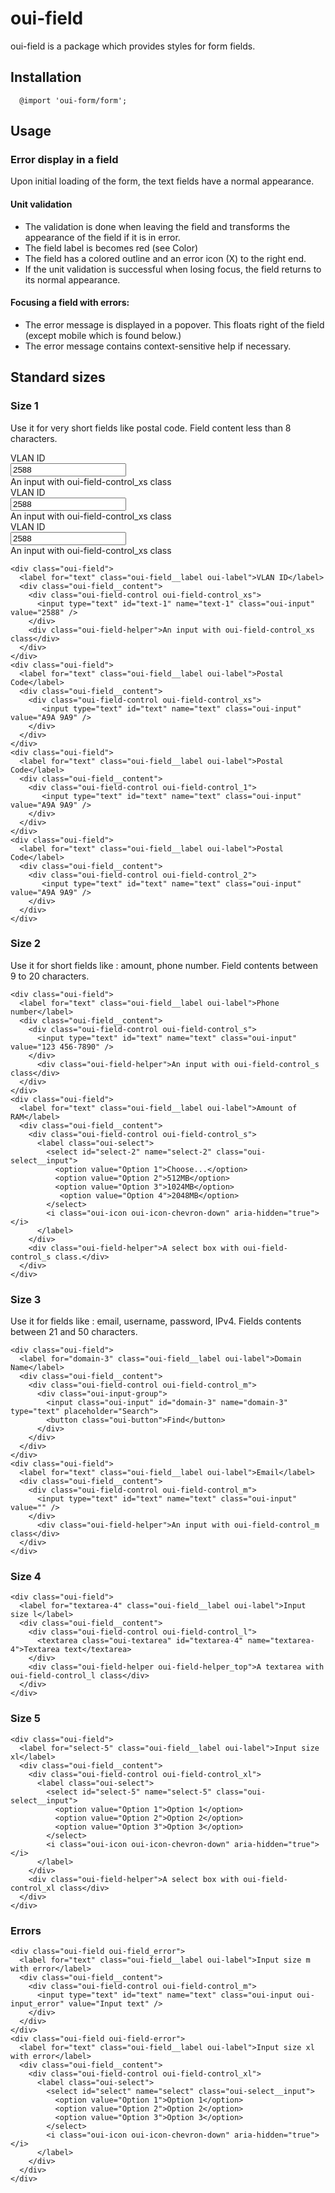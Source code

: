 # oui-field

<component-status cx-design="partial" ux="beta"></component-status>

oui-field is a package which provides styles for form fields.

## Installation

```less
  @import 'oui-form/form';
```

## Usage
### Error display in a field
Upon initial loading of the form, the text fields have a normal appearance.
#### Unit validation

* The validation is done when leaving the field and transforms the appearance of the field if it is in error.
* The field label is becomes red (see Color)
* The field has a colored outline and an error icon (X) to the right end.  
* If the unit validation is successful when losing focus, the field returns to its normal appearance.

#### Focusing a field with errors:

* The error message is displayed in a popover. This floats right of the field (except mobile which is found below.)
* The error message contains context-sensitive help if necessary.

## Standard sizes
### Size 1
Use it for very short fields like postal code. Field content less than 8 characters.

<div class="oui-field">
  <label for="text" class="oui-field__label oui-label">VLAN ID</label>
  <div class="oui-field__control oui-field-control_xs">
    <input type="text" id="text-1" name="text-1" class="oui-input" value="2588" />
  </div>
  <div class="oui-field__helper">An input with oui-field-control_xs class</div>
</div>

<div class="oui-field">
  <label for="text" class="oui-field__label oui-label">VLAN ID</label>
  <div class="oui-field__control oui-field-control_xs">
    <input type="text" id="text-1" name="text-1" class="oui-input" value="2588" />
  </div>
  <div class="oui-field__helper">An input with oui-field-control_xs class</div>
</div>

<div class="oui-field">
  <label for="text" class="oui-field__label oui-label">VLAN ID</label>
  <div class="oui-field__content">
    <div class="oui-field-control oui-field-control_xs">
      <input type="text" id="text-1" name="text-1" class="oui-input" value="2588" />
    </div>
    <div class="oui-field-helper">An input with oui-field-control_xs class</div>
  </div>
</div>


```html:preview
<div class="oui-field">
  <label for="text" class="oui-field__label oui-label">VLAN ID</label>
  <div class="oui-field__content">
    <div class="oui-field-control oui-field-control_xs">
      <input type="text" id="text-1" name="text-1" class="oui-input" value="2588" />
    </div>
    <div class="oui-field-helper">An input with oui-field-control_xs class</div>
  </div>
</div>
<div class="oui-field"> 
  <label for="text" class="oui-field__label oui-label">Postal Code</label>
  <div class="oui-field__content">
    <div class="oui-field-control oui-field-control_xs">
       <input type="text" id="text" name="text" class="oui-input" value="A9A 9A9" />
    </div>
  </div>
</div>
<div class="oui-field"> 
  <label for="text" class="oui-field__label oui-label">Postal Code</label>
  <div class="oui-field__content">
    <div class="oui-field-control oui-field-control_1">
       <input type="text" id="text" name="text" class="oui-input" value="A9A 9A9" />
    </div>
  </div>
</div>
<div class="oui-field"> 
  <label for="text" class="oui-field__label oui-label">Postal Code</label>
  <div class="oui-field__content">
    <div class="oui-field-control oui-field-control_2">
       <input type="text" id="text" name="text" class="oui-input" value="A9A 9A9" />
    </div>
  </div>
</div>
```
### Size 2
Use it for short fields like : amount, phone number. Field contents between 9 to 20 characters.

```html:preview
<div class="oui-field">
  <label for="text" class="oui-field__label oui-label">Phone number</label>
  <div class="oui-field__content">
    <div class="oui-field-control oui-field-control_s">
      <input type="text" id="text" name="text" class="oui-input" value="123 456-7890" />
    </div>
      <div class="oui-field-helper">An input with oui-field-control_s class</div>
  </div>
</div>
<div class="oui-field">
  <label for="text" class="oui-field__label oui-label">Amount of RAM</label>
  <div class="oui-field__content">
    <div class="oui-field-control oui-field-control_s">
      <label class="oui-select">
        <select id="select-2" name="select-2" class="oui-select__input">
          <option value="Option 1">Choose...</option>
          <option value="Option 2">512MB</option>
          <option value="Option 3">1024MB</option>
           <option value="Option 4">2048MB</option>
        </select>
        <i class="oui-icon oui-icon-chevron-down" aria-hidden="true"></i>
      </label>
    </div>
    <div class="oui-field-helper">A select box with oui-field-control_s class.</div>
  </div>
</div>
```

### Size 3
Use it for fields like : email, username, password, IPv4. Fields contents between 21 and 50 characters.
```html:preview
<div class="oui-field">
  <label for="domain-3" class="oui-field__label oui-label">Domain Name</label>
  <div class="oui-field__content">
    <div class="oui-field-control oui-field-control_m">
      <div class="oui-input-group">
        <input class="oui-input" id="domain-3" name="domain-3" type="text" placeholder="Search">
        <button class="oui-button">Find</button>
      </div>
    </div>
  </div>
</div>
<div class="oui-field">
  <label for="text" class="oui-field__label oui-label">Email</label>
  <div class="oui-field__content">
    <div class="oui-field-control oui-field-control_m">
      <input type="text" id="text" name="text" class="oui-input" value="" />
    </div>
      <div class="oui-field-helper">An input with oui-field-control_m class</div>
  </div>
</div>
```
### Size 4

```html:preview
<div class="oui-field">
  <label for="textarea-4" class="oui-field__label oui-label">Input size l</label>
  <div class="oui-field__content">
    <div class="oui-field-control oui-field-control_l">
      <textarea class="oui-textarea" id="textarea-4" name="textarea-4">Textarea text</textarea>
    </div>
    <div class="oui-field-helper oui-field-helper_top">A textarea with oui-field-control_l class</div>
  </div>
</div>
```
### Size 5

```html:preview
<div class="oui-field">
  <label for="select-5" class="oui-field__label oui-label">Input size xl</label>
  <div class="oui-field__content">
    <div class="oui-field-control oui-field-control_xl">
      <label class="oui-select">
        <select id="select-5" name="select-5" class="oui-select__input">
          <option value="Option 1">Option 1</option>
          <option value="Option 2">Option 2</option>
          <option value="Option 3">Option 3</option>
        </select>
        <i class="oui-icon oui-icon-chevron-down" aria-hidden="true"></i>
      </label>
    </div>
    <div class="oui-field-helper">A select box with oui-field-control_xl class</div>
  </div>
</div>
```

### Errors

```html:preview
<div class="oui-field oui-field_error">
  <label for="text" class="oui-field__label oui-label">Input size m with error</label>
  <div class="oui-field__content">
    <div class="oui-field-control oui-field-control_m">
      <input type="text" id="text" name="text" class="oui-input oui-input_error" value="Input text" />
    </div>
  </div>
</div>
<div class="oui-field oui-field-error">
  <label for="text" class="oui-field__label oui-label">Input size xl with error</label>
  <div class="oui-field__content">
    <div class="oui-field-control oui-field-control_xl">
      <label class="oui-select">
        <select id="select" name="select" class="oui-select__input">
          <option value="Option 1">Option 1</option>
          <option value="Option 2">Option 2</option>
          <option value="Option 3">Option 3</option>
        </select>
        <i class="oui-icon oui-icon-chevron-down" aria-hidden="true"></i>
      </label>
    </div>
  </div>
</div>
```

